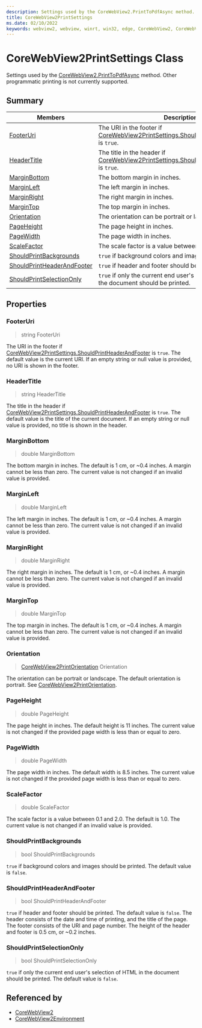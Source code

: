 ```yaml
---
description: Settings used by the CoreWebView2.PrintToPdfAsync method. Other programmatic printing is not currently supported.
title: CoreWebView2PrintSettings
ms.date: 02/10/2022
keywords: webview2, webview, winrt, win32, edge, CoreWebView2, CoreWebView2Controller, browser control, edge html, CoreWebView2PrintSettings
---
```


# CoreWebView2PrintSettings Class



Settings used by the [CoreWebView2.PrintToPdfAsync](corewebview2.md#printtopdfasync) method. Other programmatic printing is not currently supported.

## Summary

Members|Description
--|--
[FooterUri](#footeruri) | The URI in the footer if [CoreWebView2PrintSettings.ShouldPrintHeaderAndFooter](corewebview2printsettings.md#shouldprintheaderandfooter) is `true`.
[HeaderTitle](#headertitle) | The title in the header if [CoreWebView2PrintSettings.ShouldPrintHeaderAndFooter](corewebview2printsettings.md#shouldprintheaderandfooter) is `true`.
[MarginBottom](#marginbottom) | The bottom margin in inches.
[MarginLeft](#marginleft) | The left margin in inches.
[MarginRight](#marginright) | The right margin in inches.
[MarginTop](#margintop) | The top margin in inches.
[Orientation](#orientation) | The orientation can be portrait or landscape.
[PageHeight](#pageheight) | The page height in inches.
[PageWidth](#pagewidth) | The page width in inches.
[ScaleFactor](#scalefactor) | The scale factor is a value between 0.1 and 2.0.
[ShouldPrintBackgrounds](#shouldprintbackgrounds) | `true` if background colors and images should be printed.
[ShouldPrintHeaderAndFooter](#shouldprintheaderandfooter) | `true` if header and footer should be printed.
[ShouldPrintSelectionOnly](#shouldprintselectiononly) | `true` if only the current end user's selection of HTML in the document should be printed.

## Properties

### FooterUri

>  string FooterUri

The URI in the footer if [CoreWebView2PrintSettings.ShouldPrintHeaderAndFooter](corewebview2printsettings.md#shouldprintheaderandfooter) is `true`.
The default value is the current URI. If an empty string or null value is provided, no URI is shown in the footer.

### HeaderTitle

>  string HeaderTitle

The title in the header if [CoreWebView2PrintSettings.ShouldPrintHeaderAndFooter](corewebview2printsettings.md#shouldprintheaderandfooter) is `true`.
The default value is the title of the current document. If an empty string or null value is provided, no title is shown in the header.

### MarginBottom

>  double MarginBottom

The bottom margin in inches.
The default is 1 cm, or ~0.4 inches. A margin cannot be less than zero. The current value is not changed if an invalid value is provided.

### MarginLeft

>  double MarginLeft

The left margin in inches.
The default is 1 cm, or ~0.4 inches. A margin cannot be less than zero. The current value is not changed if an invalid value is provided.

### MarginRight

>  double MarginRight

The right margin in inches.
The default is 1 cm, or ~0.4 inches. A margin cannot be less than zero. The current value is not changed if an invalid value is provided.

### MarginTop

>  double MarginTop

The top margin in inches.
The default is 1 cm, or ~0.4 inches. A margin cannot be less than zero. The current value is not changed if an invalid value is provided.

### Orientation

>  [CoreWebView2PrintOrientation](corewebview2printorientation.md) Orientation

The orientation can be portrait or landscape.
The default orientation is portrait. See [CoreWebView2PrintOrientation](corewebview2printorientation.md).

### PageHeight

>  double PageHeight

The page height in inches.
The default height is 11 inches. The current value is not changed if the provided page width is less than or equal to zero.

### PageWidth

>  double PageWidth

The page width in inches.
The default width is 8.5 inches. The current value is not changed if the provided page width is less than or equal to zero.

### ScaleFactor

>  double ScaleFactor

The scale factor is a value between 0.1 and 2.0.
The default is 1.0. The current value is not changed if an invalid value is provided.

### ShouldPrintBackgrounds

>  bool ShouldPrintBackgrounds

`true` if background colors and images should be printed.
The default value is `false`.

### ShouldPrintHeaderAndFooter

>  bool ShouldPrintHeaderAndFooter

`true` if header and footer should be printed.
The default value is `false`. The header consists of the date and time of printing, and the title of the page. The footer consists of the URI and page number. The height of the header and footer is 0.5 cm, or ~0.2 inches.

### ShouldPrintSelectionOnly

>  bool ShouldPrintSelectionOnly

`true` if only the current end user's selection of HTML in the document should be printed.
The default value is `false`.






## Referenced by

- [CoreWebView2](corewebview2.md)
- [CoreWebView2Environment](corewebview2environment.md)
